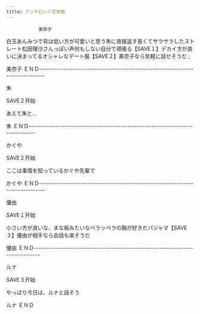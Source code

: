 ```yaml
---
title: アッチむいて恋攻略
---
```


                美奈子

白玉あんみつで背は低い方が可愛いと思う朱に直接返す長くてサラサラしたストレート松田理沙さんっぽい声何もしない自分で頑張る【SAVE１】デカイ方が良いに決まってるオシャレなデート服【SAVE２】美奈子なら気軽に話せそうだ ; 

美奈子 ＥＮＤ--------------------------------------------------------------------------------

朱

SAVE２开始

あえて朱と…

朱 ＥＮＤ--------------------------------------------------------------------------------

かぐや

SAVE２开始

ここは事情を知っているかぐや先輩で

かぐや ＥＮＤ--------------------------------------------------------------------------------

優由

SAVE１开始

小さい方が良いな、まな板みたいなペラッペラの胸が好きだパジャマ【SAVE３】優由が相手なら会話も楽そうだ

優由 ＥＮＤ--------------------------------------------------------------------------------

ルナ

SAVE３开始

やっぱり今日は、ルナと話そう

ルナ ＥＮＤ
              
